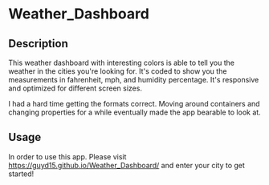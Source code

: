 # Weather_Dashboard

## Description
This weather dashboard with interesting colors is able to tell you the weather in the cities you're looking for. It's coded to show you the measurements in fahrenheit, mph, and humidity percentage. It's responsive and optimized for different screen sizes. 

I had a hard time getting the formats correct. Moving around containers and changing properties for a while eventually made the app bearable to look at.


## Usage

 In order to use this app. Please visit https://guyd15.github.io/Weather_Dashboard/ and enter your city to get started!